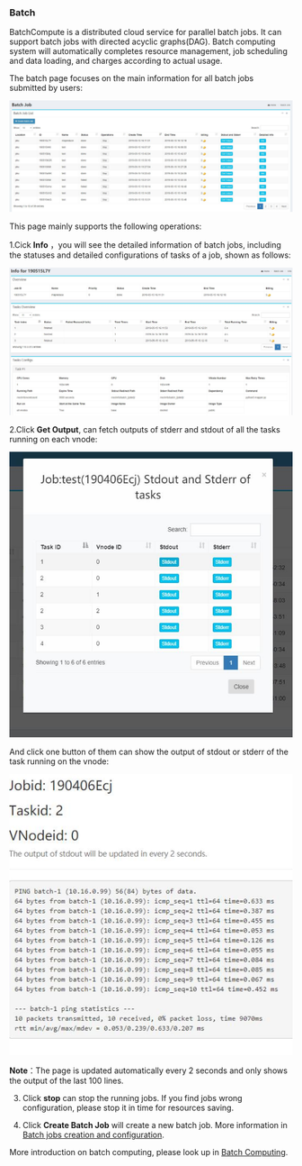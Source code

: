 ### Batch ###

BatchCompute is a distributed cloud service for parallel batch jobs. It can support batch jobs with directed acyclic graphs(DAG). Batch computing system will automatically completes resource management, job scheduling and data loading, and charges according to actual usage.

The batch page focuses on the main information for all batch jobs submitted by users:

<img src="../images/batch_index.jpg" width="600" alt="batch jobs info">

This page mainly supports the following operations:

1.Cick **Info** ，you will see the detailed information of batch jobs, including the statuses and detailed configurations of tasks of a job, shown as follows:

<img src="../images/batch_info.jpg" width="600" alt="detailed info of a batch job">

2.Click **Get Output**, can fetch outputs of stderr and stdout of all the tasks running on each vnode:

<img src="../images/batch_output.jpg" width="600" alt="output toggle for a job">

And click one button of them can show the output of stdout or stderr of the task running on the vnode:

<img src="../images/batch_detail.jpg" width="600" alt="detailed output for a job">

**Note**：The page is updated automatically every 2 seconds and only shows the output of the last 100 lines.

3. Click **stop** can stop the running jobs. If you find jobs wrong configuration, please stop it in time for resources saving.

4. Click **Create Batch Job** will create a new batch job. More information in [Batch jobs creation and configuration](../batch/create.md).

More introduction on batch computing, please look up in [Batch Computing](../batch/README.md).
